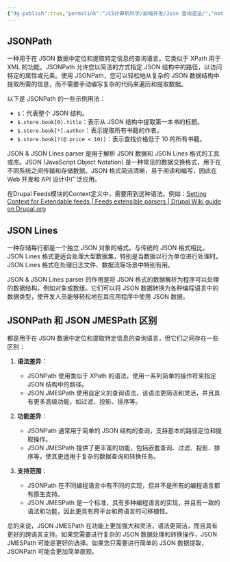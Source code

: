 ```yaml
---
{"dg-publish":true,"permalink":"/CS计算机科学/前端开发/Json 查询语法/","noteIcon":"","created":"2024-03-20T15:05:14.665+08:00","updated":"2024-03-21T09:31:38.406+08:00"}
---
```


## JSONPath

一种用于在 JSON 数据中定位和提取特定信息的查询语言。它类似于 XPath 用于 XML 的功能。JSONPath 允许您以简洁的方式指定 JSON 结构中的路径，以访问特定的属性或元素。使用 JSONPath，您可以轻松地从复杂的 JSON 数据结构中提取所需的信息，而不需要手动编写复杂的代码来遍历和提取数据。

以下是 JSONPath 的一些示例用法：

- `$`：代表整个 JSON 结构。
- `$.store.book[0].title`：表示从 JSON 结构中提取第一本书的标题。
- `$.store.book[*].author`：表示提取所有书籍的作者。
- `$.store.book[?(@.price < 10)]`：表示查找价格低于 10 的所有书籍。

JSON & JSON Lines parser 是用于解析 JSON 数据和 JSON Lines 格式的工具或库。JSON (JavaScript Object Notation) 是一种常见的数据交换格式，用于在不同系统之间传输和存储数据。JSON 格式简洁清晰，易于阅读和编写，因此在 Web 开发和 API 设计中广泛应用。

在Drupal Feeds模块的Context定义中，需要用到这种语法。例如：[Setting Context for Extendable feeds | Feeds extensible parsers | Drupal Wiki guide on Drupal.org](https://www.drupal.org/node/3227985)

## JSON Lines

一种存储每行都是一个独立 JSON 对象的格式。与传统的 JSON 格式相比，JSON Lines 格式更适合处理大型数据集，特别是当数据以行为单位进行处理时。JSON Lines 格式在处理日志文件、数据流等场景中特别有用。

JSON & JSON Lines parser 的作用是将 JSON 格式的数据解析为程序可以处理的数据结构，例如对象或数组。它们可以将 JSON 数据转换为各种编程语言中的数据类型，使开发人员能够轻松地在其应用程序中使用 JSON 数据。

## JSONPath 和 JSON JMESPath 区别

都是用于在 JSON 数据中定位和提取特定信息的查询语言，但它们之间存在一些区别：

1. **语法差异**：
   - JSONPath 使用类似于 XPath 的语法，使用一系列简单的操作符来指定 JSON 结构中的路径。
   - JSON JMESPath 使用自定义的查询语法，该语法更简洁和灵活，并且具有更多高级功能，如过滤、投影、排序等。

2. **功能差异**：
   - JSONPath 通常用于简单的 JSON 结构的查询，支持基本的路径定位和提取操作。
   - JSON JMESPath 提供了更丰富的功能，包括嵌套查询、过滤、投影、排序等，使其更适用于复杂的数据查询和转换任务。

3. **支持范围**：
   - JSONPath 在不同编程语言中有不同的实现，但并不是所有的编程语言都有原生支持。
   - JSON JMESPath 是一个标准，具有多种编程语言的实现，并且有一致的语法和功能，因此更具有跨平台和跨语言的可移植性。

总的来说，JSON JMESPath 在功能上更加强大和灵活，语法更简洁，而且具有更好的跨语言支持。如果您需要进行复杂的 JSON 数据处理和转换操作，JSON JMESPath 可能是更好的选择。如果您只需要进行简单的 JSON 数据提取，JSONPath 可能会更加简单直观。